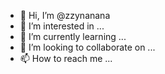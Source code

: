 - 👋 Hi, I’m @zzynanana
- 👀 I’m interested in ...
- 🌱 I’m currently learning ...
- 💞️ I’m looking to collaborate on ...
- 📫 How to reach me ...

<!---
zzynanana/zzynanana is a ✨ special ✨ repository because its `README.md` (this file) appears on your GitHub profile.
You can click the Preview link to take a look at your changes.
--->
